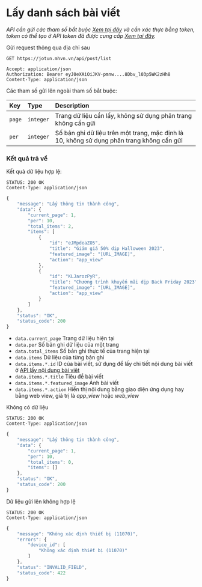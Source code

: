 # Lấy danh sách bài viết

_API cần gửi các tham số bắt buộc [Xem tại đây](README.md) và cần xác thực bằng token, token có thể tạo ở API token đã được cung cấp [Xem tại đây](token-access.md)._

 Gửi request thông qua địa chỉ sau
 ```http
GET https://jotun.mhvn.vn/api/post/list

Accept: application/json
Authorization: Bearer eyJ0eXAiOiJKV-pmnw....8Dbv_l03p5WK2zHh8
Content-Type: application/json
```

Các tham số gửi lên ngoài tham số bắt buộc:

| Key | Type | Description |
| :--- | :--- | :--- |
| `page` | `integer` | Trang dữ liệu cần lấy, không sử dụng phân trang không cần gửi |
| `per` | `integer` | Số bản ghi dữ liệu trên một trang, mặc định là 10, không sử dụng phân trang không cần gửi |

### Kết quả trả về
Kết quả dữ liệu hợp lệ:
```http
STATUS: 200 OK
Content-Type: application/json
```
```javascript
{
    "message": "Lấy thông tin thành công",
    "data": {
        "current_page": 1,
        "per": 10,
        "total_items": 2,
        "items": [
            {
                "id": "eJMpdeaZO5",
                "title": "Giảm giá 50% dịp Halloween 2023",
                "featured_image": "[URL_IMAGE]",
                "action": "app_view"
            },
            {
                "id": "KLJarozPyR",
                "title": "Chương trình khuyến mãi dịp Back Friday 2023",
                "featured_image": "[URL_IMAGE]",
                "action": "app_view"
            }
        ]
    },
    "status": "OK",
    "status_code": 200
}
```

- `data.current_page` Trang dữ liệu hiện tại
- `data.per` Số bản ghi dữ liệu của một trang
- `data.total_items` Số bản ghi thực tế của trang hiện tại
- `data.items` Dữ liệu của từng bản ghi
- `data.items.*.id` ID của bài viết, sử dụng để lấy chi tiết nội dung bài viết ở [API lấy nội dung bài viêt](post-detail.md)
- `data.items.*.title` Tiêu đề bài viết
- `data.items.*.featured_image` Ảnh bài viết
- `data.items.*.action` Hiển thị nội dung bằng giao diện ứng dụng hay bằng web view, giá trị là _app_view_ hoặc _web_view_

Không có dữ liệu
 ```http
STATUS: 200 OK
Content-Type: application/json
```
```javascript
{
    "message": "Lấy thông tin thành công",
    "data": {
        "current_page": 1,
        "per": 10,
        "total_items": 0,
        "items": []
    },
    "status": "OK",
    "status_code": 200
}
```

Dữ liệu gửi lên không hợp lệ
 ```http
STATUS: 200 OK
Content-Type: application/json
```
```javascript
{
    "message": "Không xác định thiết bị (11070)",
    "errors": {
        "device_id": [
            "Không xác định thiết bị (11070)"
        ]
    },
    "status": "INVALID_FIELD",
    "status_code": 422
}
```
